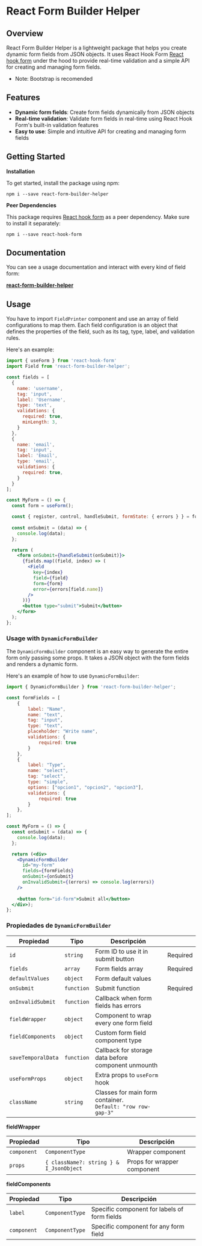 **React Form Builder Helper**
=============================

**Overview**
------------

React Form Builder Helper is a lightweight package that helps you create dynamic form fields from JSON objects. It uses React Hook Form [React hook form](https://react-hook-form.com/) under the hood to provide real-time validation and a simple API for creating and managing form fields.

* Note: Bootstrap is recomended

**Features**
------------

* **Dynamic form fields**: Create form fields dynamically from JSON objects
* **Real-time validation**: Validate form fields in real-time using React Hook Form's built-in validation features
* **Easy to use**: Simple and intuitive API for creating and managing form fields

**Getting Started**
-------------------

**Installation**

To get started, install the package using npm:
```
npm i --save react-form-builder-helper
```


**Peer Dependencies**

This package requires [React hook form](https://react-hook-form.com/) as a peer dependency. Make sure to install it separately:
```
npm i --save react-hook-form
```

**Documentation**
------------

You can see a usage documentation and interact with every kind of field form: 

[**react-form-builder-helper**](https://neidergm.github.io/react-form-builder-helper) 


**Usage**
------------

You have to import `FieldPrinter` component and use an array of field configurations to map them. Each field configuration is an object that defines the properties of the field, such as its tag, type, label, and validation rules.

Here's an example:
```jsx
import { useForm } from 'react-hook-form'
import Field from 'react-form-builder-helper';

const fields = [
  {
    name: 'username',
    tag: 'input',
    label: 'Username',
    type: 'text',
    validations: {
      required: true,
      minLength: 3,
    }
  },
  {
    name: 'email',
    tag: 'input',
    label: 'Email',
    type: 'email',
    validations: {
      required: true,
    }
  }
];

const MyForm = () => {
  const form = useForm();

  const { register, control, handleSubmit, formState: { errors } } = form;
    
  const onSubmit = (data) => {
    console.log(data);
  };

  return (
    <form onSubmit={handleSubmit(onSubmit)}>
      {fields.map((field, index) => (
        <Field
          key={index}
          field={field}
          form={form}
          error={errors[field.name]}
        />
      ))}
      <button type="submit">Submit</button>
    </form>
  );
};
```

### Usage with `DynamicFormBuilder`

The `DynamicFormBuilder` component is an easy way to generate the entire form only passing some props. It takes a JSON object with the form fields and renders a dynamic form.

Here's an example of how to use `DynamicFormBuilder`:
```jsx
import { DynamicFormBuilder } from 'react-form-builder-helper';

const formFields = [
    {
        label: "Name",
        name: "text",
        tag: "input",
        type: "text",
        placeholder: "Write name",
        validations: {
            required: true
        }
    },
    {
        label: "Type",
        name: "select",
        tag: "select",
        type: "simple",
        options: ["opcion1", "opcion2", "opcion3"],
        validations: {
            required: true
        }
    },
];

const MyForm = () => {
  const onSubmit = (data) => {
    console.log(data);
  };

  return (<div>
    <DynamicFormBuilder
      id="my-form"
      fields={formFields}
      onSubmit={onSubmit}
      onInvalidSubmit={(errors) => console.log(errors)}
    />
    
    <button form="id-form">Submit all</button>
  </div>);
};
```

### Propiedades de `DynamicFormBuilder`

| Propiedad | Tipo | Descripción |  |
| --- | --- | --- | --- | 
| `id` | `string` | Form ID to use it in submit button | Required |
| `fields` | `array` | Form fields array | Required |
| `defaultValues` | `object` | Form default values | |
| `onSubmit` | `function` | Submit function | Required |
| `onInvalidSubmit` | `function` | Callback when form fields has errors |  |
| `fieldWrapper` | `object` | Component to wrap every one form field | |
| `fieldComponents` | `object` | Custom form field component type | |
| `saveTemporalData` | `function` | Callback for storage data before component unmounth |  | |
| `useFormProps` | `object` | Extra props to `useForm` hook | |
| `className` | `string` | Classes for main form container. <br/> `Default: "row row-gap-3"` | |


**fieldWrapper**

| Propiedad | Tipo | Descripción  | |
| --- | --- | --- | --- | 
| `component` | `ComponentType` | Wrapper component |  | 
| `props` | `{ className?: string } & I_JsonObject` | Props for wrapper component |  |

**fieldComponents**

| Propiedad | Tipo | Descripción | |
| --- | --- | --- | --- |
| `label` | `ComponentType` | Specific component for labels of form fields | |
| `component` | `ComponentType` | Specific component for any form field | |

